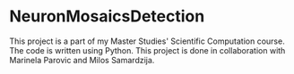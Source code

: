 # NeuronMosaicsDetection
This project is a part of my Master Studies' Scientific Computation course. The code is written using Python. This project is done in collaboration with Marinela Parovic and Milos Samardzija. 
